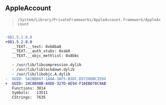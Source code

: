## AppleAccount

> `/System/Library/PrivateFrameworks/AppleAccount.framework/AppleAccount`

```diff

-981.5.1.0.0
+981.5.2.0.0
   __TEXT.__text: 0xb8ba8
   __TEXT.__auth_stubs: 0xab0
   __TEXT.__objc_methlist: 0x8bbc

   - /usr/lib/libcompression.dylib
   - /usr/lib/liblockdown.dylib
   - /usr/lib/libobjc.A.dylib
-  UUID: 5A2BB667-1AAA-3AF5-B3DC-D5720DBC3594
+  UUID: 24C8B4BB-A9DE-327D-AE94-F16EBD70C9AB
   Functions: 3814
   Symbols:   13511
   CStrings:  7635

```
